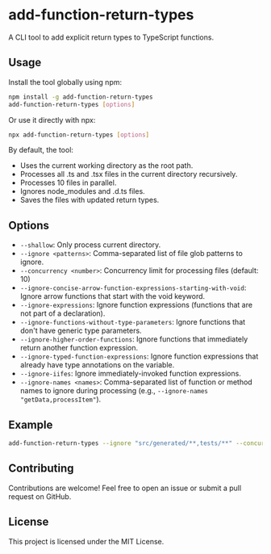 # add-function-return-types

A CLI tool to add explicit return types to TypeScript functions.

## Usage

Install the tool globally using npm:

```bash
npm install -g add-function-return-types 
add-function-return-types [options]
```

Or use it directly with npx:

```bash
npx add-function-return-types [options]
```

By default, the tool:

- Uses the current working directory as the root path.
- Processes all .ts and .tsx files in the current directory recursively.
- Processes 10 files in parallel.
- Ignores node_modules and .d.ts files.
- Saves the files with updated return types.

## Options

- `--shallow`: Only process current directory.
- `--ignore <patterns>`: Comma-separated list of file glob patterns to ignore.
- `--concurrency <number>`: Concurrency limit for processing files (default: 10)
- `--ignore-concise-arrow-function-expressions-starting-with-void`: Ignore arrow functions that start with the void keyword.
- `--ignore-expressions`: Ignore function expressions (functions that are not part of a declaration).
- `--ignore-functions-without-type-parameters`: Ignore functions that don't have generic type parameters.
- `--ignore-higher-order-functions`: Ignore functions that immediately return another function expression.
- `--ignore-typed-function-expressions`: Ignore function expressions that already have type annotations on the variable.
- `--ignore-iifes`: Ignore immediately-invoked function expressions.
- `--ignore-names <names>`: Comma-separated list of function or method names to ignore during processing (e.g., `--ignore-names "getData,processItem"`).

## Example

```bash
add-function-return-types --ignore "src/generated/**,tests/**" --concurrency 20
```

## Contributing

Contributions are welcome! Feel free to open an issue or submit a pull request on GitHub.

## License

This project is licensed under the MIT License.
